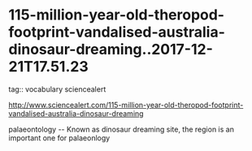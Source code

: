 115-million-year-old-theropod-footprint-vandalised-australia-dinosaur-dreaming..2017-12-21T17.51.23
========================
tag:: vocabulary sciencealert

http://www.sciencealert.com/115-million-year-old-theropod-footprint-vandalised-australia-dinosaur-dreaming

palaeontology
--  Known as dinosaur dreaming site, the region is an important one for palaeonlogy

